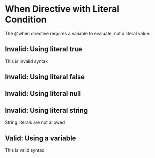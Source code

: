 # When Directive with Literal Condition

The @when directive requires a variable to evaluate, not a literal value.

## Invalid: Using literal true

This is invalid syntax
## Invalid: Using literal false  

## Invalid: Using literal null

## Invalid: Using literal string

String literals are not allowed
## Valid: Using a variable

This is valid syntax
